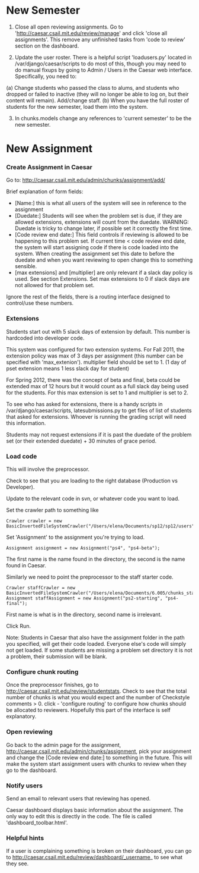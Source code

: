 New Semester
============

1. Close all open reviewing assignments.  Go to 'http://caesar.csail.mit.edu/review/manage' and click 'close all assignments'. This remove any unfinished tasks from 'code to review' section on the dashboard. 

2. Update the user roster.  There is a helpful script 'loadusers.py' located in /var/django/caesar/scripts to do most of this, 
though you may need to do manual fixups by going to Admin / Users in the Caesar web interface.  Specifically, you need to:

  (a) Change students who passed the class to alums, and students who dropped or failed to inactive (they will no longer be able to log on, but their content will remain). Add/change staff. 
  (b) When you have the full roster of students for the new semester, load them into the system. 

3. In chunks.models change any references to 'current semester' to be the new semester.

New Assignment
============

### Create Assignment in Caesar
Go to: 
http://caesar.csail.mit.edu/admin/chunks/assignment/add/


Brief explanation of form fields:

* [Name:] this is what all users of the system will see in reference to the assignment
* [Duedate:] Students will see when the problem set is due, if they are allowed extensions, extensions will count from the duedate. WARNING: Duedate is tricky to change later, if possible set it correctly the first time.
* [Code review end date:] This field controls if reviewing is allowed to be happening to this problem set. If current time < code review end date, the system will start assigning code if there is code loaded into the system. When creating the assignment set this date to before the duedate and when you want reviewing to open change this to something sensible. 
* [max extensions] and [multiplier] are only relevant if a slack day policy is used. See section Extensions. Set max extensions to 0 if slack days are not allowed for that problem set.

Ignore the rest of the fields, there is a routing interface designed to control/use these numbers.

### Extensions
Students start out with 5 slack days of extension by default. This number is hardcoded into developer code.

This system was configured for two extension systems. For Fall 2011, the extension policy was max of 3 days per assignment (this number can be specified with 'max_extenion'). multiplier field should be set to 1. (1 day of pset extension means 1 less slack day for student)

For Spring 2012, there was the concept of beta and final, beta could be extended max of 12 hours but it would count as a full slack day being used for the students. For this max extension is set to 1 and multiplier is set to 2. 

To see who has asked for extensions, there is a handy scripts in /var/django/caesar/scripts, latesubmissions.py to get files of list of students that asked for extensions. Whoever is running the grading script will need this information.

Students may not request extensions if it is past the duedate of the problem set (or their extended duedate) + 30 minutes of grace period. 

### Load code

This will involve the preprocessor. 

Check to see that you are loading to the right database (Production vs Developer). 

Update to the relevant code in svn, or whatever code you want to load. 

Set the crawler path to something like

    Crawler crawler = new BasicInvertedFileSystemCrawler("/Users/elena/Documents/sp12/sp12/users");

Set 'Assignment' to the assignment you're trying to load. 

    Assignment assignment = new Assignment("ps4", "ps4-beta"); 

The first name is the name found in the directory, the second is the name found in Caesar. 

Similarly we need to point the preprocessor to the staff starter code. 

    Crawler staffCrawler = new BasicInvertedFileSystemCrawler("/Users/elena/Documents/6.005/chunks_staff");
    Assignment staffAssignment = new Assignment("ps2-starting", "ps4-final"); 

First name is what is in the directory, second name is irrelevant. 

Click Run. 

Note: Students in Caesar that also have the assignment folder in the path you specified, will get their code loaded. Everyone else's code will simply not get loaded. If some students are missing a problem set directory it is not a problem, their submission will be blank.

### Configure chunk routing
Once the preprocessor finishes, go to http://caesar.csail.mit.edu/review/studentstats. Check to see that the total number of chunks is what you would expect and the number of Checkstyle comments > 0. 
click - 'configure routing' to configure how chunks should be allocated to reviewers. Hopefully this part of the interface is self explanatory. 

### Open reviewing
Go back to the admin page for the assignment, http://caesar.csail.mit.edu/admin/chunks/assignment, pick your assignment and change the [Code review end date:] to something in the future. This will make the system start assignment users with chunks to review when they go to the dashboard.

### Notify users
Send an email to relevant users that reviewing has opened.

Caesar dashboard displays basic information about the assignment. The only way to edit this is directly in the code. The file is called 'dashboard_toolbar.html'. 

### Helpful hints
If a user is complaining something is broken on their dashboard, you can go to http://caesar.csail.mit.edu/review/dashboard/_username_ to see what they see. 


